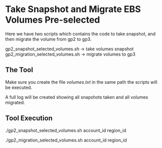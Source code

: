# Take Snapshot and Migrate EBS Volumes Pre-selected

Here we have two scripts which contains the code to take snapshot, and then migrate the volume from gp2 to gp3.

gp2_snapshot_selected_volumes.sh -> take volumes snapshot
gp2_migration_selected_volumes.sh -> migrate volumes to gp3


## The Tool

Make sure you create the file *volumes.txt* in the same path the scripts will be executed.

A full log will be created showing all snapshots taken and all volumes migrated.

## Tool Execution
./gp2_snapshot_selected_volumes.sh account_id region_id

./gp2_migration_selected_volumes.sh account_id region_id

